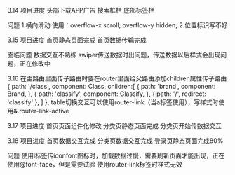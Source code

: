 3.14
项目进度
  头部下载APP广告
  搜索框栏
  底部标签栏

问题
  1.横向滑动
    使用：overflow-x scroll;
         overflow-y hidden;
  2.位置标识写不好

3.15
项目进度
  首页静态页面完成
  首页数据传输完成

面临问题
  数据交互不熟练
  swiper传送数据时出问题，传送数据以后样式会出现问题，正在修改中

3.16
  在主路由里面传子路由时要在router里面给父路由添加children属性传子路由
   {
        path: '/class',
        component: Class,
        children:[
          {
            path: 'brand',
            component: Brand,
          },
          {
            path: 'classify',
            component: Classify,
          },
          {
            path: '/',
            redirect: 'classify'
          },
        ]
      },
  table切换交互可以使用router-link（当a标签使用），写样式时使用&.router-link-active

3.17
项目进度
  首页页面组件化修改
  分类页静态页面完成
  分类页开始传数据交互


3.18
项目进度
  首页数据交互完成
  分类页数据交互完成
  登录页静态页面完成80%

问题
  使用i标签传iconfont图标时，加载数据过慢，需要刷新页面才能出现，正在使用@font-face，但是需要试验
  使用router-link标签时样式无效

